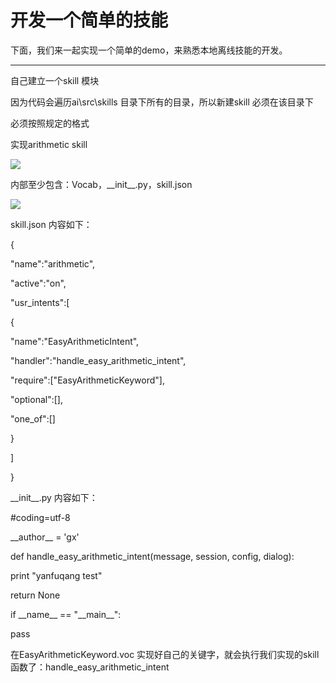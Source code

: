# 开发一个简单的技能

下面，我们来一起实现一个简单的demo，来熟悉本地离线技能的开发。

---

自己建立一个skill 模块

因为代码会遍历ai\src\skills 目录下所有的目录，所以新建skill 必须在该目录下

必须按照规定的格式

实现arithmetic skill

![](https://13421398942.gitbooks.io/gx8010_aicore/content/assets/skill%E5%BC%80%E5%8F%91%E7%AE%80%E5%8D%95%E5%85%A5%E6%89%8B.bmp)

内部至少包含：Vocab，\_\_init\_\_.py，skill.json

![](https://13421398942.gitbooks.io/gx8010_aicore/content/assets/skill%E5%BC%80%E5%8F%91%E7%AE%80%E5%8D%95%E5%85%A5%E6%89%8B2.bmp)

skill.json 内容如下：

{

"name":"arithmetic",

"active":"on",

"usr\_intents":\[

{

"name":"EasyArithmeticIntent",

"handler":"handle\_easy\_arithmetic\_intent",

"require":\["EasyArithmeticKeyword"\],

"optional":\[\],

"one\_of":\[\]

}

\]

}

\_\_init\_\_.py 内容如下：

\#coding=utf-8

\_\_author\_\_ = 'gx'

def handle\_easy\_arithmetic\_intent\(message, session, config, dialog\):

print "yanfuqang test"

return None

if \_\_name\_\_ == "\_\_main\_\_":

pass

在EasyArithmeticKeyword.voc 实现好自己的关键字，就会执行我们实现的skill 函数了：handle\_easy\_arithmetic\_intent

